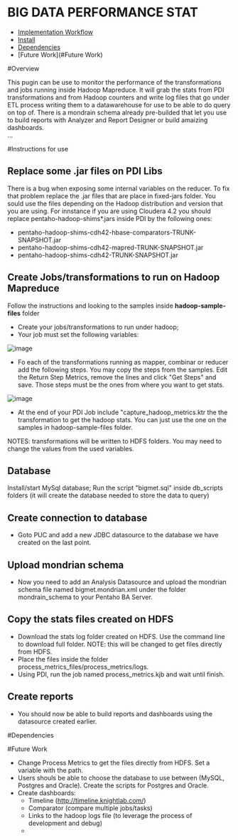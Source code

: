 BIG DATA PERFORMANCE STAT
===

- [Implementation Workflow](#Overview)
- [Install](#Install)
- [Dependencies](#Dependencies)
- [Future Work](#Future Work)


#Overview 

This pugin can be use to monitor the performance of the transformations and jobs running inside Hadoop Mapreduce.  It will grab the stats from PDI transformations and from Hadoop counters and write log files that go under ETL process writing them to a datawarehouse for use to be able to do query on top of. 
There is a mondrain schema already pre-builded that let you use to build reports with Analyzer and Report Designer or build amaizing dashboards.  
...

#Instructions for use


## Replace some .jar files on PDI Libs


There is a bug when exposing some internal variables on the reducer. 
To fix that problem replace the .jar files that are place in fixed-jars folder. You sould use the files depending on the Hadoop distribution and version that you are using.
For innstance if you are using Cloudera 4.2 you should replace pentaho-hadoop-shims*.jars inside PDI by the following ones:

- pentaho-hadoop-shims-cdh42-hbase-comparators-TRUNK-SNAPSHOT.jar
- pentaho-hadoop-shims-cdh42-mapred-TRUNK-SNAPSHOT.jar
- pentaho-hadoop-shims-cdh42-TRUNK-SNAPSHOT.jar



## Create Jobs/transformations to run on Hadoop Mapreduce

Follow the instructions and looking to the samples inside <b>hadoop-sample-files</b> folder

- Create your jobs/transformations to run under hadoop;
- Your job must set the following variables:

![image](screen-shots/stepsTransformations.png)

- Fo each of the transformations running as mapper, combinar or reducer add the following steps. You may copy the steps from the samples. Edit the Return Step Metrics, remove the lines and click "Get Steps" and save. Those steps must be the ones from where you want to get stats. 

![image](screen-shots/setVariables.png)

- At the end of your PDI Job include "capture_hadoop_metrics.ktr the the transformation to get the hadoop stats. You can just use the one on the samples in hadoop-sample-files folder. 

NOTES: transformations will be written to HDFS folders. You may need to change the values from the used variables.

## Database

Install/start MySql database;
Run the script "bigmet.sql" inside db_scripts folders (it will create the database needed to store the data to query)

## Create connection to database

- Goto PUC and add a new JDBC datasource to the database we have created on the last point.

## Upload mondrian schema 

- Now you need to add an Analysis Datasource and upload the mondrian schema file named bigmet.mondrian.xml under the folder mondrain_schema to your Pentaho BA Server.

## Copy the stats files created on HDFS 

- Download the stats log folder created on HDFS. Use the command line to download full folder. NOTE: this will be changed to get files directly from HDFS.
- Place the files inside the folder process_metrics_files/process_metrics/logs.
- Using PDI, run the job named process_metrics.kjb and wait until finish.


## Create reports

- You should now be able to build reports and dashboards using the datasource created earlier. 

#Dependencies

#Future Work

- Change Process Metrics to get the files directly from HDFS. Set a variable with the path.
- Users shouls be able to choose the database to use between (MySQL, Postgres and Oracle). Create the scripts for Postgres and Oracle.
- Create dashboards:
	- Timeline (http://timeline.knightlab.com/)
	- Comparator (compare multiple jobs/tasks)
	- Links to the hadoop logs file (to leverage the process of development and debug)
	- 